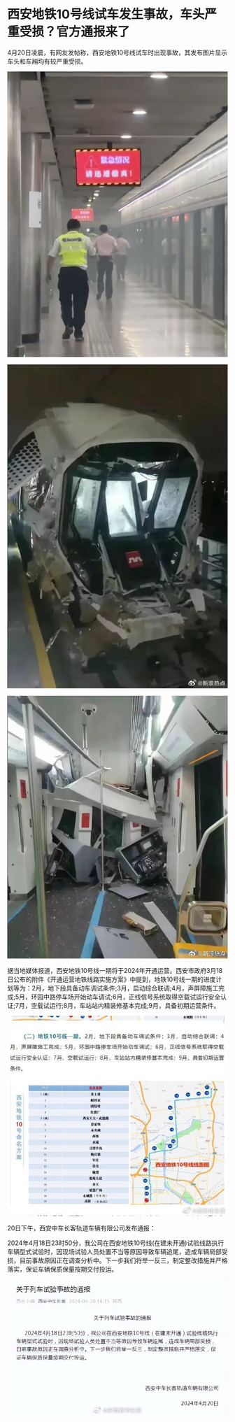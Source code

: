 # 西安地铁10号线试车发生事故，车头严重受损？官方通报来了

4月20日凌晨，有网友发帖称，西安地铁10号线试车时出现事故，其发布图片显示车头和车厢均有较严重受损。

![0045a037d6357b0ad8edf6771bdc4567.jpg](https://raw.githubusercontent.com/qqhsx/qqnews_image/main/2024/04/20/西安地铁10号线试车发生事故，车头严重受损？官方通报来了/0045a037d6357b0ad8edf6771bdc4567.jpg)

![fd69d8de9357b7b5e902a36ce97ec357.jpg](https://raw.githubusercontent.com/qqhsx/qqnews_image/main/2024/04/20/西安地铁10号线试车发生事故，车头严重受损？官方通报来了/fd69d8de9357b7b5e902a36ce97ec357.jpg)

![ec3320d97da80666a93fedd1d9090fe6.jpg](https://raw.githubusercontent.com/qqhsx/qqnews_image/main/2024/04/20/西安地铁10号线试车发生事故，车头严重受损？官方通报来了/ec3320d97da80666a93fedd1d9090fe6.jpg)

据当地媒体报道，西安地铁10号线一期将于2024年开通运营。西安市政府3月18日公布的附件《开通运营地铁线路实施方案》中提到，地铁10号线一期的进度计划等为：2月，地下段具备动车调试条件;3月，启动综合联调;4月，声屏障施工完成;5月，环园中路停车场开始动车调试;6月，正线信号系统取得空载试运行安全认证;7月，空载试运行;8月，车站站内精装修基本完成;9月，具备初期运营条件。

![8bfaa43585bea067112f1fafc4917109.jpg](https://raw.githubusercontent.com/qqhsx/qqnews_image/main/2024/04/20/西安地铁10号线试车发生事故，车头严重受损？官方通报来了/8bfaa43585bea067112f1fafc4917109.jpg)

20日下午，西安中车长客轨道车辆有限公司发布通报：

2024年4月18日23时50分，我公司在西安地铁10号线(在建未开通)试验线路执行车辆型式试验时，因现场试验人员处置不当等原因导致车辆追尾，造成车辆局部受损，目前事故原因正在调查分析中。下一步我们将举一反三，制定整改措施并严格落实，保证车辆保质保量按期交付投运。

![a4faed130227e0b4d4658b818877e8c3.jpg](https://raw.githubusercontent.com/qqhsx/qqnews_image/main/2024/04/20/西安地铁10号线试车发生事故，车头严重受损？官方通报来了/a4faed130227e0b4d4658b818877e8c3.jpg)

